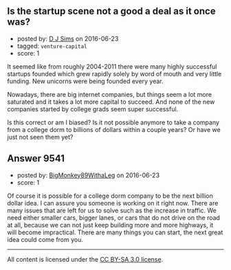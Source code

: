 ## Is the startup scene not a good a deal as it once was?

- posted by: [D J Sims](https://stackexchange.com/users/7242000/d-j-sims) on 2016-06-23
- tagged: `venture-capital`
- score: 1

It seemed like from roughly 2004-2011 there were many highly successful startups founded which grew rapidly solely by word of mouth and very little funding. New unicorns were being founded every year.

Nowadays, there are big internet companies, but things seem a lot more saturated and it takes a lot more capital to succeed. And none of the new companies started by college grads seem super successful.

Is this correct or am I biased? Is it not possible anymore to take a company from a college dorm to billions of dollars within a couple years? Or have we just not seen them yet?


## Answer 9541

- posted by: [BigMonkey89WithaLeg](https://stackexchange.com/users/8615858/bigmonkey89withaleg) on 2016-06-23
- score: 1

Of course it is possible for a college dorm company to be the next billion dollar idea. I can assure you someone is working on it right now. There are many issues that are left for us to solve such as the increase in traffic. We need either smaller cars, bigger lanes, or cars that do not drive on the road at all, because we can not just keep building more and more highways, it will become impractical. There are many things you can start, the next great idea could come from you.



---

All content is licensed under the [CC BY-SA 3.0 license](https://creativecommons.org/licenses/by-sa/3.0/).

